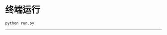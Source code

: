 # 终端运行

```shell
python run.py
```
*************************************************************************************************************************************************************************************